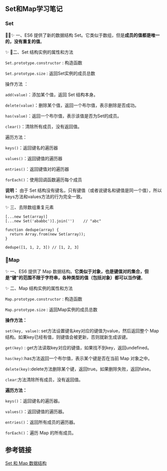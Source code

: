 ## Set和Map学习笔记

### Set
 ✨ 一、ES6 提供了新的数据结构 Set。它类似于数组，但是**成员的值都是唯一的，没有重复的值**。

 ✨ 二、Set 结构实例的属性和方法 

`Set.prototype.constructor` : 构造函数

`Set.prototype.size` : 返回Set实例的成员总数

操作方法 ：

`add(value)`：添加某个值，返回 Set 结构本身。

`delete(value)`：删除某个值，返回一个布尔值，表示删除是否成功。

`has(value)`：返回一个布尔值，表示该值是否为Set的成员。

`clear()`：清除所有成员，没有返回值。

遍历方法：

`keys()`：返回键名的遍历器

`values()`：返回键值的遍历器

`entries()`：返回键值对的遍历器

`forEach()`：使用回调函数遍历每个成员

**说明：** 由于 Set 结构没有键名，只有键值（或者说键名和键值是同一个值），所以keys方法和values方法的行为完全一致。


✨ 三、去除数组重复元素
```
[...new Set(array)]
[...new Set('ababbc')].join('')    // "abc"
```
```
function dedupe(array) {
  return Array.from(new Set(array));
}

dedupe([1, 1, 2, 3]) // [1, 2, 3]
```

### Map

✨ 一、ES6 提供了 Map 数据结构。**它类似于对象，也是键值对的集合，但是“键”的范围不限于字符串，各种类型的值（包括对象）都可以当作键**。

✨ 二、Map 结构实例的属性和方法 

 `Map.prototype.constructor` : 构造函数

`Map.prototype.size` : 返回Map实例的成员总数

**操作方法：**

`set(key, value)`: set方法设置键名key对应的键值为value，然后返回整个 Map 结构。如果key已经有值，则键值会被更新，否则就新生成该键。

`get(key)` : get方法读取key对应的键值，如果找不到key，返回undefined。

`has(key)`:has方法返回一个布尔值，表示某个键是否在当前 Map 对象之中。

`delete(key)`:delete方法删除某个键，返回true。如果删除失败，返回false。

`clear`:方法清除所有成员，没有返回值。

**遍历方法：**

`keys()`：返回键名的遍历器。

`values()`：返回键值的遍历器。

`entries()`：返回所有成员的遍历器。

`forEach()`：遍历 Map 的所有成员。

## 参考链接
[Set 和 Map 数据结构](http://es6.ruanyifeng.com/#docs/set-map)
